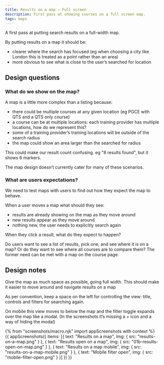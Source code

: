 ```yaml
---
title: Results on a map – Full screen
description: First pass at showing courses on a full screen map.
tags: maps
---
```

A first pass at putting search results on a full-width map.

By putting results on a map it should be:

* clearer where the search has focused (eg when choosing a city like London this is treated as a point rather than an area)
* more obvious to see what is close to the user’s searched for location

## Design questions

### What do we show on the map?

A map is a little more complex than a listing because:

* there could be multiple courses at any given location (eg PGCE with QTS and a QTS only course)
* a course can be at multiple locations: each training provider has multiple locations, how do we represent this?
* some of a training provider’s training locations will be outside of the search radius
* the map could show an area larger than the searched for radius

This could make our result count confusing. eg "8 results found", but it shows 6 markers.

The map design doesn’t currently cater for many of these scenarios.

### What are users expectations?

We need to test maps with users to find out how they expect the map to behave.

When a user moves a map what should they see:

* results are already showing on the map as they move around
* new results appear as they move around
* nothing new, the user needs to explicitly search again

When they click a result, what do they expect to happen?

Do users want to see a list of results, pick one, and see where it is on a map? Or do they want to see where all courses are to compare them? The former need can be met with a map on the course page.

## Design notes

Give the map as much space as possible, going full width. This should make it easier to move around and navigate results on a map

As per convention, keep a space on the left for controlling the view: title, controls and filters for searching again.

On mobile this view moves to below the map and the filter toggle expands over the map like a modal. (In the screenshots it’s missing a + icon and a way of hiding the modal)

{% from "screenshots/macro.njk" import appScreenshots with context %}
{{ appScreenshots({
  items: [{
    text: "Results on a map",
    img: { src: "results-on-a-map.png" }
  }, {
    text: "Results open on a map",
    img: { src: "01b-results-open-on-map.png" }
  }, {
    text: "Results on a map mobile",
    img: { src: "results-on-a-map-mobile.png" }
  }, {
    text: "Mobile filter open",
    img: { src: "mobile-filter-open.png" }
  }]
}) }}
